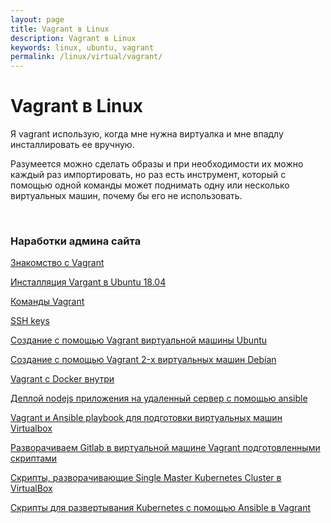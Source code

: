 ```yaml
---
layout: page
title: Vagrant в Linux
description: Vagrant в Linux
keywords: linux, ubuntu, vagrant
permalink: /linux/virtual/vagrant/
---
```


# Vagrant в Linux

Я vagrant использую, когда мне нужна виртуалка и мне впадлу инсталлировать ее вручную.

Разумеется можно сделать образы и при необходимости их можно каждый раз импортировать, но раз есть инструмент, который с помощью одной команды может поднимать одну или несколько виртуальных машин, почему бы его не использовать.


<br/>

### Наработки админа сайта

[Знакомство с Vagrant](/linux/virtual/vagrant/crash-course/)

[Инсталляция Vargant в Ubuntu 18.04](/linux/virtual/vagrant/install/ubuntu/)

[Команды Vagrant](/linux/virtual/vagrant/commands/)

[SSH keys](/linux/virtual/vagrant/ssh-keygen/)

[Создание с помощью Vagrant виртуальной машины Ubuntu](/linux/virtual/vagrant/create-ubuntu-vm-by-vagrant/)

[Создание с помощью Vagrant 2-х виртуальных машин Debian](/linux/virtual/vagrant/create-2-debian-vagrant/)

[Vagrant c Docker внутри](/linux/virtual/vagrant/vagrant-with-docker/)

[Деплой nodejs приложения на удаленный сервер с помощью ansible](/devops/automation/ansible/deploy-node-app-by-ansible/)

[Vagrant и Ansible playbook для подготовки виртуальных машин Virtualbox](/linux/virtual/vagrant/vagrant-ansible-playbook/)

[Разворачиваем Gitlab в виртуальной машине Vagrant подготовленными скриптами](/linux/virtual/vagrant/vagrant-gitlab/)

[Скрипты, разворачивающие Single Master Kubernetes Cluster в VirtualBox](/devops/containers/kubernetes/kubeadm/prepared-cluster/)

[Скрипты для развертывания Kubernetes с помощью Ansible в Vagrant](https://bitbucket.org/sysadm-ru/vagrant-ansible-kubernetes/)
